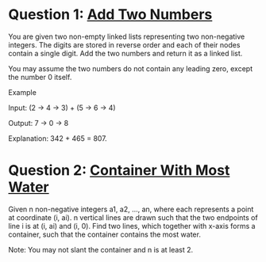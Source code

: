 
# Question 1: [Add Two Numbers](https://leetcode.com/problems/add-two-numbers/description/ "Question")
 
You are given two non-empty linked lists representing two non-negative integers.
The digits are stored in reverse order and each of their nodes contain a single digit.
Add the two numbers and return it as a linked list.

You may assume the two numbers do not contain any leading zero, except the number 0 itself.

Example

Input: (2 -> 4 -> 3) + (5 -> 6 -> 4)

Output: 7 -> 0 -> 8

Explanation: 342 + 465 = 807.


# Question 2: [Container With Most Water](https://leetcode.com/problems/container-with-most-water/description/ "Question")
         
Given n non-negative integers a1, a2, ..., an, where each represents a point at coordinate (i, ai).
n vertical lines are drawn such that the two endpoints of line i is at (i, ai) and (i, 0).
Find two lines, which together with x-axis forms a container, such that the container contains the most water.

Note: You may not slant the container and n is at least 2.
